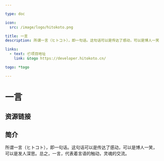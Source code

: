 ```yaml
---

type: doc

icon:
  src: /image/logo/hitokoto.png

title: 一言
description: 所谓一言（ヒトコト），即一句话。这句话可以是传达了感动，可以是博人一笑，可以是发人深思。总之，一言，代表着言语的触动，灵魂的交流。

links:
  - text: 📦项目地址
    link: &togo https://developer.hitokoto.cn/

togo: *togo

---
```


<ShowLogo />

# 一言

<ShowBreadcrumb />

## 资源链接

<ShowLinks />

## 简介

所谓一言（ヒトコト），即一句话。这句话可以是传达了感动，可以是博人一笑，可以是发人深思。总之，一言，代表着言语的触动，灵魂的交流。